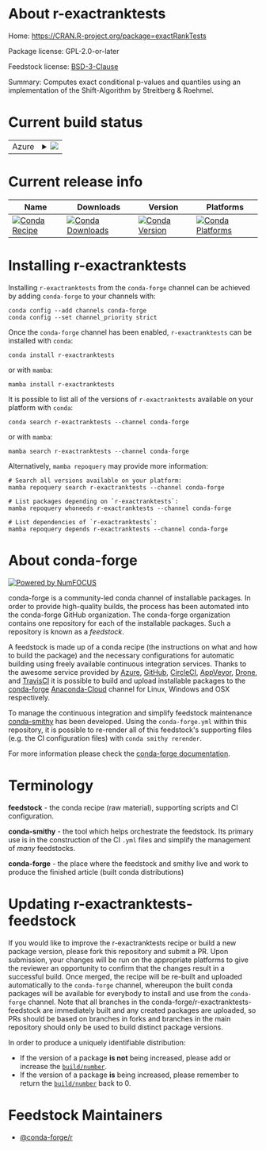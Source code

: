 About r-exactranktests
======================

Home: https://CRAN.R-project.org/package=exactRankTests

Package license: GPL-2.0-or-later

Feedstock license: [BSD-3-Clause](https://github.com/conda-forge/r-exactranktests-feedstock/blob/main/LICENSE.txt)

Summary: Computes exact conditional p-values and quantiles using an implementation of the Shift-Algorithm by Streitberg & Roehmel.

Current build status
====================


<table>
    
  <tr>
    <td>Azure</td>
    <td>
      <details>
        <summary>
          <a href="https://dev.azure.com/conda-forge/feedstock-builds/_build/latest?definitionId=1119&branchName=main">
            <img src="https://dev.azure.com/conda-forge/feedstock-builds/_apis/build/status/r-exactranktests-feedstock?branchName=main">
          </a>
        </summary>
        <table>
          <thead><tr><th>Variant</th><th>Status</th></tr></thead>
          <tbody><tr>
              <td>linux_64_r_base4.0</td>
              <td>
                <a href="https://dev.azure.com/conda-forge/feedstock-builds/_build/latest?definitionId=1119&branchName=main">
                  <img src="https://dev.azure.com/conda-forge/feedstock-builds/_apis/build/status/r-exactranktests-feedstock?branchName=main&jobName=linux&configuration=linux_64_r_base4.0" alt="variant">
                </a>
              </td>
            </tr><tr>
              <td>linux_64_r_base4.1</td>
              <td>
                <a href="https://dev.azure.com/conda-forge/feedstock-builds/_build/latest?definitionId=1119&branchName=main">
                  <img src="https://dev.azure.com/conda-forge/feedstock-builds/_apis/build/status/r-exactranktests-feedstock?branchName=main&jobName=linux&configuration=linux_64_r_base4.1" alt="variant">
                </a>
              </td>
            </tr><tr>
              <td>osx_64_r_base4.0</td>
              <td>
                <a href="https://dev.azure.com/conda-forge/feedstock-builds/_build/latest?definitionId=1119&branchName=main">
                  <img src="https://dev.azure.com/conda-forge/feedstock-builds/_apis/build/status/r-exactranktests-feedstock?branchName=main&jobName=osx&configuration=osx_64_r_base4.0" alt="variant">
                </a>
              </td>
            </tr><tr>
              <td>osx_64_r_base4.1</td>
              <td>
                <a href="https://dev.azure.com/conda-forge/feedstock-builds/_build/latest?definitionId=1119&branchName=main">
                  <img src="https://dev.azure.com/conda-forge/feedstock-builds/_apis/build/status/r-exactranktests-feedstock?branchName=main&jobName=osx&configuration=osx_64_r_base4.1" alt="variant">
                </a>
              </td>
            </tr><tr>
              <td>win_64_r_base4.0</td>
              <td>
                <a href="https://dev.azure.com/conda-forge/feedstock-builds/_build/latest?definitionId=1119&branchName=main">
                  <img src="https://dev.azure.com/conda-forge/feedstock-builds/_apis/build/status/r-exactranktests-feedstock?branchName=main&jobName=win&configuration=win_64_r_base4.0" alt="variant">
                </a>
              </td>
            </tr><tr>
              <td>win_64_r_base4.1</td>
              <td>
                <a href="https://dev.azure.com/conda-forge/feedstock-builds/_build/latest?definitionId=1119&branchName=main">
                  <img src="https://dev.azure.com/conda-forge/feedstock-builds/_apis/build/status/r-exactranktests-feedstock?branchName=main&jobName=win&configuration=win_64_r_base4.1" alt="variant">
                </a>
              </td>
            </tr>
          </tbody>
        </table>
      </details>
    </td>
  </tr>
</table>

Current release info
====================

| Name | Downloads | Version | Platforms |
| --- | --- | --- | --- |
| [![Conda Recipe](https://img.shields.io/badge/recipe-r--exactranktests-green.svg)](https://anaconda.org/conda-forge/r-exactranktests) | [![Conda Downloads](https://img.shields.io/conda/dn/conda-forge/r-exactranktests.svg)](https://anaconda.org/conda-forge/r-exactranktests) | [![Conda Version](https://img.shields.io/conda/vn/conda-forge/r-exactranktests.svg)](https://anaconda.org/conda-forge/r-exactranktests) | [![Conda Platforms](https://img.shields.io/conda/pn/conda-forge/r-exactranktests.svg)](https://anaconda.org/conda-forge/r-exactranktests) |

Installing r-exactranktests
===========================

Installing `r-exactranktests` from the `conda-forge` channel can be achieved by adding `conda-forge` to your channels with:

```
conda config --add channels conda-forge
conda config --set channel_priority strict
```

Once the `conda-forge` channel has been enabled, `r-exactranktests` can be installed with `conda`:

```
conda install r-exactranktests
```

or with `mamba`:

```
mamba install r-exactranktests
```

It is possible to list all of the versions of `r-exactranktests` available on your platform with `conda`:

```
conda search r-exactranktests --channel conda-forge
```

or with `mamba`:

```
mamba search r-exactranktests --channel conda-forge
```

Alternatively, `mamba repoquery` may provide more information:

```
# Search all versions available on your platform:
mamba repoquery search r-exactranktests --channel conda-forge

# List packages depending on `r-exactranktests`:
mamba repoquery whoneeds r-exactranktests --channel conda-forge

# List dependencies of `r-exactranktests`:
mamba repoquery depends r-exactranktests --channel conda-forge
```


About conda-forge
=================

[![Powered by
NumFOCUS](https://img.shields.io/badge/powered%20by-NumFOCUS-orange.svg?style=flat&colorA=E1523D&colorB=007D8A)](https://numfocus.org)

conda-forge is a community-led conda channel of installable packages.
In order to provide high-quality builds, the process has been automated into the
conda-forge GitHub organization. The conda-forge organization contains one repository
for each of the installable packages. Such a repository is known as a *feedstock*.

A feedstock is made up of a conda recipe (the instructions on what and how to build
the package) and the necessary configurations for automatic building using freely
available continuous integration services. Thanks to the awesome service provided by
[Azure](https://azure.microsoft.com/en-us/services/devops/), [GitHub](https://github.com/),
[CircleCI](https://circleci.com/), [AppVeyor](https://www.appveyor.com/),
[Drone](https://cloud.drone.io/welcome), and [TravisCI](https://travis-ci.com/)
it is possible to build and upload installable packages to the
[conda-forge](https://anaconda.org/conda-forge) [Anaconda-Cloud](https://anaconda.org/)
channel for Linux, Windows and OSX respectively.

To manage the continuous integration and simplify feedstock maintenance
[conda-smithy](https://github.com/conda-forge/conda-smithy) has been developed.
Using the ``conda-forge.yml`` within this repository, it is possible to re-render all of
this feedstock's supporting files (e.g. the CI configuration files) with ``conda smithy rerender``.

For more information please check the [conda-forge documentation](https://conda-forge.org/docs/).

Terminology
===========

**feedstock** - the conda recipe (raw material), supporting scripts and CI configuration.

**conda-smithy** - the tool which helps orchestrate the feedstock.
                   Its primary use is in the construction of the CI ``.yml`` files
                   and simplify the management of *many* feedstocks.

**conda-forge** - the place where the feedstock and smithy live and work to
                  produce the finished article (built conda distributions)


Updating r-exactranktests-feedstock
===================================

If you would like to improve the r-exactranktests recipe or build a new
package version, please fork this repository and submit a PR. Upon submission,
your changes will be run on the appropriate platforms to give the reviewer an
opportunity to confirm that the changes result in a successful build. Once
merged, the recipe will be re-built and uploaded automatically to the
`conda-forge` channel, whereupon the built conda packages will be available for
everybody to install and use from the `conda-forge` channel.
Note that all branches in the conda-forge/r-exactranktests-feedstock are
immediately built and any created packages are uploaded, so PRs should be based
on branches in forks and branches in the main repository should only be used to
build distinct package versions.

In order to produce a uniquely identifiable distribution:
 * If the version of a package **is not** being increased, please add or increase
   the [``build/number``](https://docs.conda.io/projects/conda-build/en/latest/resources/define-metadata.html#build-number-and-string).
 * If the version of a package **is** being increased, please remember to return
   the [``build/number``](https://docs.conda.io/projects/conda-build/en/latest/resources/define-metadata.html#build-number-and-string)
   back to 0.

Feedstock Maintainers
=====================

* [@conda-forge/r](https://github.com/conda-forge/r/)

